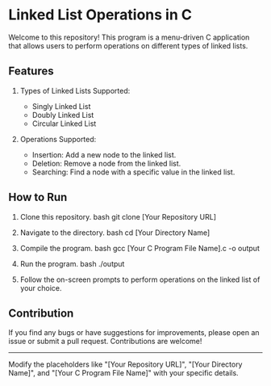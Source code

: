 # Linked List Operations in C

Welcome to this repository! This program is a menu-driven C application that allows users to perform operations on different types of linked lists.

## Features

1. Types of Linked Lists Supported:
   - Singly Linked List
   - Doubly Linked List
   - Circular Linked List
   
2. Operations Supported:
   - Insertion: Add a new node to the linked list.
   - Deletion: Remove a node from the linked list.
   - Searching: Find a node with a specific value in the linked list.

## How to Run

1. Clone this repository.
bash
git clone [Your Repository URL]


2. Navigate to the directory.
bash
cd [Your Directory Name]


3. Compile the program.
bash
gcc [Your C Program File Name].c -o output


4. Run the program.
bash
./output


5. Follow the on-screen prompts to perform operations on the linked list of your choice.

## Contribution

If you find any bugs or have suggestions for improvements, please open an issue or submit a pull request. Contributions are welcome!

---

Modify the placeholders like "[Your Repository URL]", "[Your Directory Name]", and "[Your C Program File Name]" with your specific details.

